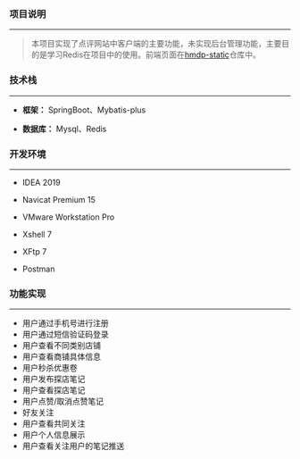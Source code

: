 ### 项目说明

---

> ​	本项目实现了点评网站中客户端的主要功能，未实现后台管理功能，主要目的是学习Redis在项目中的使用。前端页面在[hmdp-static](https://github.com/pshijie/hmdp-static)仓库中。



### 技术栈

---

- **框架：** SpringBoot、Mybatis-plus

- **数据库：** Mysql、Redis



### 开发环境

---

- IDEA 2019
- Navicat Premium 15
- VMware Workstation Pro
- Xshell 7
- XFtp 7

- Postman



### 功能实现

---

- 用户通过手机号进行注册
- 用户通过短信验证码登录
- 用户查看不同类别店铺
- 用户查看商铺具体信息
- 用户秒杀优惠卷
- 用户发布探店笔记
- 用户查看探店笔记
- 用户点赞/取消点赞笔记
- 好友关注
- 用户查看共同关注
- 用户个人信息展示
- 用户查看关注用户的笔记推送

